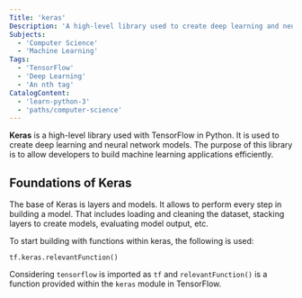 ```yaml
---
Title: 'keras'
Description: 'A high-level library used to create deep learning and neural network models.'
Subjects:
  - 'Computer Science'
  - 'Machine Learning'
Tags:
  - 'TensorFlow'
  - 'Deep Learning'
  - 'An nth tag'
CatalogContent:
  - 'learn-python-3'
  - 'paths/computer-science'
---
```


**Keras** is a high-level library used with TensorFlow in Python. It is used to create deep learning and neural network models. The purpose of this library is to allow developers to build machine learning applications efficiently.

## Foundations of Keras

The base of Keras is layers and models. It allows to perform every step in building a model. That includes loading and cleaning the dataset, stacking layers to create models, evaluating model output, etc.

To start building with functions within keras, the following is used:

```pseudo
tf.keras.relevantFunction()
```

Considering `tensorflow` is imported as `tf` and `relevantFunction()` is a function provided within the `keras` module in TensorFlow.